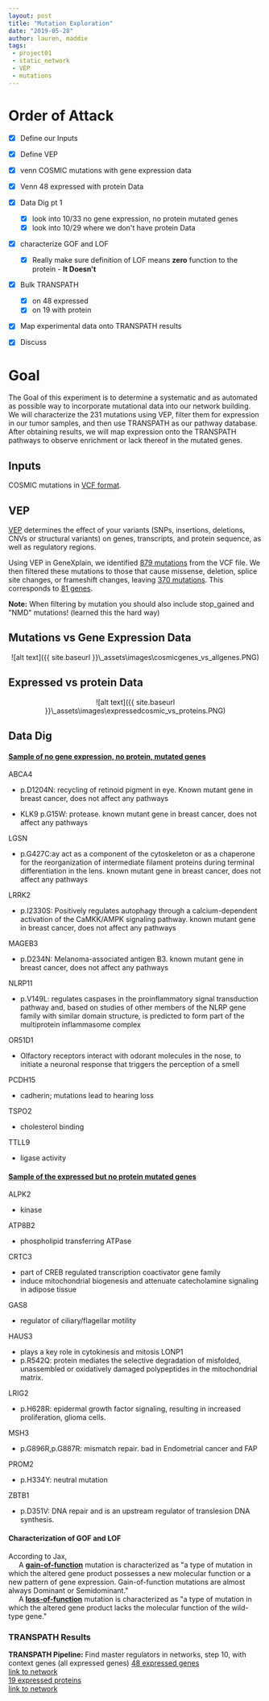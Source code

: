```yaml
---
layout: post
title: "Mutation Exploration"
date: "2019-05-28"
author: lauren, maddie
tags:
 - project01
 - static_network
 - VEP
 - mutations
---
```

# Order of Attack
- [x] Define our Inputs
- [x] Define VEP
- [x] venn COSMIC mutations with gene expression data
- [x] Venn 48 expressed with protein Data
- [x] Data Dig pt 1
	- [x] look into 10/33 no gene expression, no protein mutated genes
  - [x] look into 10/29 where we don't have protein Data
- [x] characterize GOF and LOF
  - [x] Really make sure definition of LOF means **zero** function to the protein
          - **It Doesn't**
- [x] Bulk TRANSPATH
  - [x] on 48 expressed
  - [x] on 19 with protein
- [x] Map experimental data onto TRANSPATH results
- [x] Discuss


# Goal
The Goal of this experiment is to determine a systematic and as automated as possible way to incorporate mutational data into our network building. We will characterize the 231 mutations using VEP, filter them for expression in our tumor samples, and then use TRANSPATH as our pathway database. After obtaining results, we will map expression onto the TRANSPATH pathways to observe enrichment or lack thereof in the mutated genes.

## Inputs
COSMIC mutations in [VCF format](https://platform.genexplain.com/bioumlweb/#de=databases/EnsemblHuman91/Sequences/chromosomes%20GRCh38&pos=1:34784807-34785304).

## VEP
[VEP](https://genomebiology.biomedcentral.com/articles/10.1186/s13059-016-0974-4) determines the effect of your variants (SNPs, insertions, deletions, CNVs or structural variants) on genes, transcripts, and protein sequence, as well as regulatory regions.

Using VEP in GeneXplain, we identified [879 mutations](https://platform.genexplain.com/bioumlweb/#de=data/Projects/SalazarCortes%20DataAnalysis/Data/Gastonguay/MDAMB231/231_SNV_COSMIC%20table) from the VCF file. We then filtered these mutations to those that cause missense, deletion, splice site changes, or frameshift changes, leaving [370 mutations](https://platform.genexplain.com/bioumlweb/#de=data/Projects/SalazarCortes%20DataAnalysis/Data/Gastonguay/MDAMB231/231SNV_COSMIC%20table%20filtered_framemisssplicedel). This corresponds to [81 genes](https://platform.genexplain.com/bioumlweb/#de=data/Projects/SalazarCortes%20DataAnalysis/Data/Gastonguay/MDAMB231/231SNV_COSMIC%20table%20filtered_framemisssplicedel%20Ensembl).

**Note:** When filtering by mutation you should also include stop_gained and "NMD" mutations! (learned this the hard way)

## Mutations vs Gene Expression Data

<div style="text-align:center" markdown="1">
![alt text]({{ site.baseurl }}\_assets\images\cosmicgenes_vs_allgenes.PNG)
</div>

## Expressed vs protein Data
<div style="text-align:center" markdown="1">
![alt text]({{ site.baseurl }}\_assets\images\expressedcosmic_vs_proteins.PNG)
</div>

## Data Dig
#### <u>Sample of no gene expression, no protein, mutated genes</u>
ABCA4
- p.D1204N: recycling of retinoid pigment in eye. Known mutant gene in breast cancer, does not affect any pathways

- KLK9 p.G15W: protease. known mutant gene in breast cancer, does not affect any pathways

LGSN
- p.G427C:ay act as a component of the cytoskeleton or as a chaperone for the reorganization of intermediate filament proteins during terminal differentiation in the lens. known mutant gene in breast cancer, does not affect any pathways

LRRK2
- p.I2330S: Positively regulates autophagy through a calcium-dependent activation of the CaMKK/AMPK signaling pathway.
known mutant gene in breast cancer, does not affect any pathways

MAGEB3
- p.D234N: Melanoma-associated antigen B3. known mutant gene in breast cancer, does not affect any pathways  

NLRP11
- p.V149L: regulates caspases in the proinflammatory signal transduction pathway and, based on studies of other members of the NLRP gene family with similar domain structure, is predicted to form part of the multiprotein inflammasome complex

OR51D1
- Olfactory receptors interact with odorant molecules in the nose, to initiate a neuronal response that triggers the perception of a smell  

PCDH15
- cadherin; mutations lead to hearing loss  

TSPO2
- cholesterol binding  

TTLL9
- ligase activity

#### <u>Sample of the expressed but no protein mutated genes</u>
ALPK2
- kinase

ATP8B2
  - phospholipid transferring ATPase

CRTC3
- part of CREB regulated transcription coactivator gene family
- induce mitochondrial biogenesis and attenuate catecholamine signaling in adipose tissue

GAS8
- regulator of ciliary/flagellar motility

HAUS3
-  plays a key role in cytokinesis and mitosis
LONP1
- p.R542Q: protein mediates the selective degradation of misfolded, unassembled or oxidatively damaged polypeptides in the mitochondrial matrix.

LRIG2
- p.H628R: epidermal growth factor signaling, resulting in increased proliferation, glioma cells.

MSH3
- p.G896R,p.G887R: mismatch repair. bad in Endometrial cancer and FAP

PROM2
- p.H334Y: neutral mutation

ZBTB1
- p.D351V: DNA repair and is an upstream regulator of translesion DNA synthesis.


#### Characterization of GOF and LOF

According to Jax,  
$\quad$ A [**gain-of-function**](http://www.informatics.jax.org/glossary/gain-of-function) mutation is characterized as "a type of mutation in which the altered gene product possesses a new molecular function or a new pattern of gene expression. Gain-of-function mutations are almost always Dominant or Semidominant."  
$\quad$ A [**loss-of-function**](http://www.informatics.jax.org/glossary/loss-of-function) mutation is characterized as "a type of mutation in which the altered gene product lacks the molecular function of the wild-type gene."


### TRANSPATH Results
**TRANSPATH Pipeline:** Find master regulators in networks, step 10, with context genes (all expressed genes)
<u>48 expressed genes</u>  
[link to network](https://platform.genexplain.com/bioumlweb/#de=data/Projects/SalazarCortes%20DataAnalysis/Data/Gastonguay/MDAMB231/Exploring_Mutational_Data/Expressed_COSMICgenes%20(Master%20regulators%20with%20context%20Transpath)/Regulators%20upstream%2010%20filtered%20viz)  
<u>19 expressed proteins</u>  
[link to network](https://platform.genexplain.com/bioumlweb/#de=data/Projects/SalazarCortes%20DataAnalysis/Data/Gastonguay/MDAMB231/Exploring_Mutational_Data/expressedCOSMICgenes_vs_proteindata/Expressed_Protein_COSMICgenes%20(Master%20regulators%20with%20context%20no%20int%20Transpath)/Joined%20viz)
